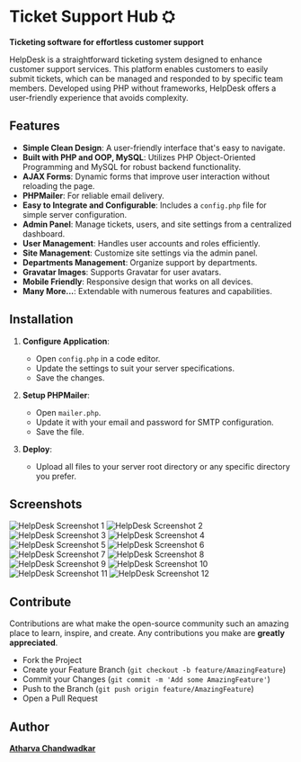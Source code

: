 # Ticket Support Hub ⛭
**Ticketing software for effortless customer support**

HelpDesk is a straightforward ticketing system designed to enhance customer support services. This platform enables customers to easily submit tickets, which can be managed and responded to by specific team members. Developed using PHP without frameworks, HelpDesk offers a user-friendly experience that avoids complexity.

## Features

- **Simple Clean Design**: A user-friendly interface that's easy to navigate.
- **Built with PHP and OOP, MySQL**: Utilizes PHP Object-Oriented Programming and MySQL for robust backend functionality.
- **AJAX Forms**: Dynamic forms that improve user interaction without reloading the page.
- **PHPMailer**: For reliable email delivery.
- **Easy to Integrate and Configurable**: Includes a `config.php` file for simple server configuration.
- **Admin Panel**: Manage tickets, users, and site settings from a centralized dashboard.
- **User Management**: Handles user accounts and roles efficiently.
- **Site Management**: Customize site settings via the admin panel.
- **Departments Management**: Organize support by departments.
- **Gravatar Images**: Supports Gravatar for user avatars.
- **Mobile Friendly**: Responsive design that works on all devices.
- **Many More...**: Extendable with numerous features and capabilities.

## Installation

1. **Configure Application**:
   - Open `config.php` in a code editor.
   - Update the settings to suit your server specifications.
   - Save the changes.

2. **Setup PHPMailer**:
   - Open `mailer.php`.
   - Update it with your email and password for SMTP configuration.
   - Save the file.

3. **Deploy**:
   - Upload all files to your server root directory or any specific directory you prefer.

## Screenshots

![HelpDesk Screenshot 1](https://github.com/atharva21-stack/Ticket-Support-Hub/blob/main/images/img1.png)
![HelpDesk Screenshot 2](https://github.com/atharva21-stack/Ticket-Support-Hub/blob/main/images/img2.png)
![HelpDesk Screenshot 3](https://github.com/atharva21-stack/Ticket-Support-Hub/blob/main/images/img3.png)
![HelpDesk Screenshot 4](https://github.com/atharva21-stack/Ticket-Support-Hub/blob/main/images/img4.png)
![HelpDesk Screenshot 5](https://github.com/atharva21-stack/Ticket-Support-Hub/blob/main/images/img5.png)
![HelpDesk Screenshot 6](https://github.com/atharva21-stack/Ticket-Support-Hub/blob/main/images/img6.png)
![HelpDesk Screenshot 7](https://github.com/atharva21-stack/Ticket-Support-Hub/blob/main/images/img7.png)
![HelpDesk Screenshot 8](https://github.com/atharva21-stack/Ticket-Support-Hub/blob/main/images/img8.png)
![HelpDesk Screenshot 9](https://github.com/atharva21-stack/Ticket-Support-Hub/blob/main/images/img9.png)
![HelpDesk Screenshot 10](https://github.com/atharva21-stack/Ticket-Support-Hub/blob/main/images/img10.png)
![HelpDesk Screenshot 11](https://github.com/atharva21-stack/Ticket-Support-Hub/blob/main/images/img11.png)
![HelpDesk Screenshot 12](https://github.com/atharva21-stack/Ticket-Support-Hub/blob/main/images/img12.png)

## Contribute

Contributions are what make the open-source community such an amazing place to learn, inspire, and create. Any contributions you make are **greatly appreciated**.

- Fork the Project
- Create your Feature Branch (`git checkout -b feature/AmazingFeature`)
- Commit your Changes (`git commit -m 'Add some AmazingFeature'`)
- Push to the Branch (`git push origin feature/AmazingFeature`)
- Open a Pull Request

## Author

**[Atharva Chandwadkar](https://github.com/atharva21-stack)**
